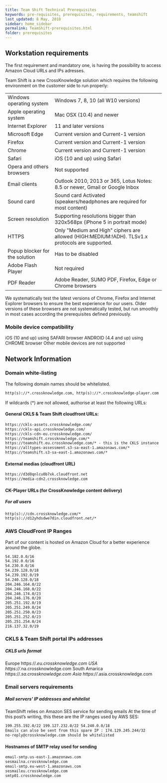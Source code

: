 ```yaml
---
title: Team Shift Technical Prerequisites
keywords: pre-requisites, prerequisites, requirements, teamshift
last_updated: 8 May, 2018
sidebar: home_sidebar
permalink: TeamShift-prerequisites.html
folder: prerequisites
---
```



## Workstation requirements 

The first requirement and mandatory one, is having the possibility to access Amazon Cloud URLs and IPs adresses.

Team Shift is a new CrossKnowledge solution which requires the following environment on the customer side to run properly:

<table>
    <tbody>
		  <tr>
            <td>Windows operating system</td>
            <td>Windows 7, 8, 10 (all W10 versions)</td>
        </tr>
        <tr>
            <td>Apple operating system</td>
            <td>Mac OSX (10.4) and newer</td>
        </tr>
        <tr>
            <td>Internet Explorer</td>
            <td>11 and later versions</td>
        </tr>
        <tr>
            <td>Microsoft Edge</td>
            <td>Current version and Current-1 version</td>
        </tr>
        <tr>
            <td>Firefox</td>
            <td>Current version and Current-1 version</td>
        </tr>
        <tr>
            <td>Chrome</td>
            <td>Current version and Current-1 version</td>
        </tr>
        <tr>
            <td>Safari</td>
            <td>iOS (10 and up) using Safari</td>
        </tr>
        <tr>
            <td>Opera and others browsers</td>
            <td>Not supported</td>
        </tr>
        <tr>
            <td>Email clients</td>
            <td>Outlook 2010, 2013 or 365, Lotus Notes: 8.5 or newer, Gmail or Google Inbox</td>
        </tr>
		<tr>
            <td>Sound card</td>
            <td>Sound card Activated (speakers/headphones are required for most content)</td>
        </tr>
		<tr>
            <td>Screen resolution</td>
            <td>Supporting resolutions bigger than 320x568px (iPhone 5 in portrait mode)</td>
        </tr>
        <tr>
            <td>HTTPS</td>
            <td>Only "Medium and High" ciphers are allowed (HIGH:MEDIUM:!ADH). TLSv1.x protocols are supported.</td>
        </tr>
        <tr>
            <td>Popup blocker for the solution</td>
            <td>Has to be disabled</td>
        </tr>
		        <tr>
            <td width="30%">Adobe Flash Player</td>
            <td width="70%">Not required</td>
        </tr>
        <tr>
            <td width="30%">PDF Reader</td>
            <td width="70%">Adobe Reader, SUMO PDF, Firefox, Edge or Chrome browsers</td>
        </tr>
    </tbody>
</table>

We systematically test the latest versions of Chrome, Firefox and Internet Explorer browsers to ensure the best experience for our users. Older versions of these browsers are not systematically tested, but run smoothly in most cases according the prerequisites defined previously. 

### Mobile device compatibility

iOS (10 and up) using SAFARI browser
ANDROID (4.4 and up) using CHROME browser
Other mobile devices are not supported

## Network Information

### Domain white-listing
The following domain names should be whitelisted.
```txt
http(s)://*.crossknowledge.com, http(s)://*.crossknowledge-player.com
```

If wildcards (*) are not allowed, authorise at least the following URLs:<br/>
#### General CKLS & Team Shift cloudfront URLs:

```txt
https://ckls-assets.crossknowledge.com/
https://ckls-api.crossknowledge.com/
https://ckls-cdn-eu.crossknowledge.com/
https://teamshift.crossknowledge.com/*
https://teamshift.eu.crossknowledge.com/* - this is the CKLS instance
https://alltypes-assessment.s3-sa-east-1.amazonaws.com/*
https://teamshift.s3-sa-east-1.amazonaws.com/*
```

#### External medias (cloudfront URL)
```txt
https://d3d8qnlcu0b7xk.cloudfront.net
https://media-cdn2.crossknowledge.com
```

#### CK-Player URLs (for CrossKnowledge content delivery)

##### For all users
```txt
http(s)://cdn.crossknowledge.com/*
http(s)://d12yhdsdwe7din.cloudfront.net/*
```

### AWS CloudFront IP Ranges

Part of our content is hosted on Amazon Cloud for a better experience around the globe.

```txt
54.182.0.0/16
54.192.0.0/16
54.230.0.0/16
54.239.128.0/18
54.239.192.0/19
54.240.128.0/18
204.246.164.0/22
204.246.168.0/22
204.246.174.0/23
204.246.176.0/20
205.251.192.0/19
205.251.249.0/24
205.251.250.0/23
205.251.252.0/23
205.251.254.0/24
216.137.32.0/19
```

### CKLS & Team Shift portal IPs addresses

##### CKLS urls format
Europe https://*.eu.crossknowledge.com
USA https://*.na.crossknowledge.com
South Amarica https://*.sa.crossknowledge.com
Asia https://*.asia.crossknowledge.com

### Email servers requirements

##### Mail servers' IP addresses and whitelist

TeamShift relies on Amazon SES service for sending emails
At the time of this post’s writing, this these are the IP ranges used by AWS SES:

```txt
199.255.192.0/22 199.127.232.0/22 54.240.0.0/18
Emails can also be sent from this spare IP : 174.129.245.244/32
no-reply@crossknowledge.com should be whitelisted
```

#### Hostnames of SMTP relay used for sending 	

```txt
email-smtp.us-east-1.amazonaws.com
sesmailna.crossknowledge.com
email-smtp.eu-west-1.amazonaws.com
sesmaileu.crossknowledge.com
smtp01.crossknowledge.com
```
